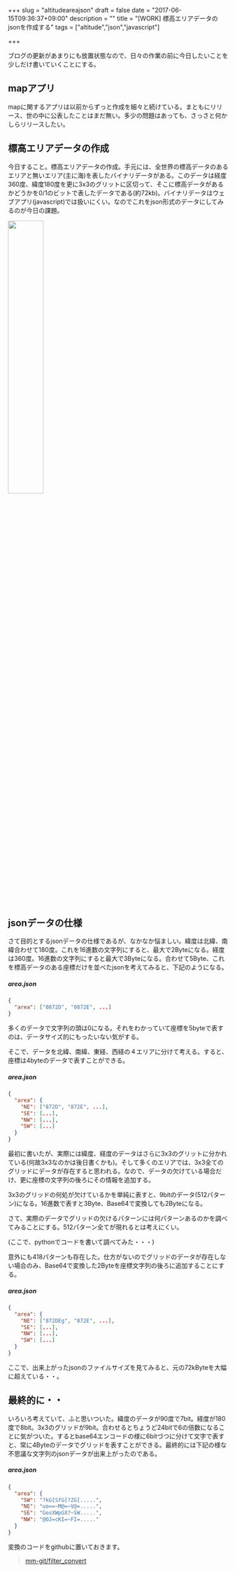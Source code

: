 +++
slug = "altitudeareajson"
draft = false
date = "2017-06-15T09:36:37+09:00"
description = ""
title = "[WORK] 標高エリアデータのjsonを作成する"
tags = ["altitude","json","javascript"]

+++

ブログの更新があまりにも放置状態なので、日々の作業の前に今日したいことを少しだけ書いていくことにする。

## mapアプリ

mapに関するアプリは以前からずっと作成を細々と続けている。まともにリリース、世の中に公表したことはまだ無い。多少の問題はあっても、さっさと何かしらリリースしたい。

## 標高エリアデータの作成

今日すること。標高エリアデータの作成。手元には、全世界の標高データのあるエリアと無いエリア(主に海)を表したバイナリデータがある。このデータは経度360度、緯度180度を更に3x3のグリットに区切って、そこに標高データがあるかどうかを0/1のビットで表したデータである(約72kb)。バイナリデータはウェブアプリ(javascript)では扱いにくい。なのでこれをjson形式のデータにしてみるのが今日の課題。

<img src="https://goo.gl/PTmTVR" width="40%">

## jsonデータの仕様

さて目的とするjsonデータの仕様であるが、なかなか悩ましい。緯度は北緯、南緯合わせて180度。これを16進数の文字列にすると、最大で2Byteになる。経度は360度。16進数の文字列にすると最大で3Byteになる。合わせて5Byte、これを標高データのある座標だけを並べたjsonを考えてみると、下記のようになる。

##### area.json
```json
{
  "area": ["0872D", "0872E", ...]
}
```

多くのデータで文字列の頭は0になる。それをわかっていて座標を5byteで表すのは、データサイズ的にもったいない気がする。

そこで、データを北緯、南緯、東経、西経の４エリアに分けて考える。すると、座標は4byteのデータで表すことができる。

##### area.json
```json
{
  "area": {
    "NE": ["872D", "872E", ...],
    "SE": [...],
    "NW": [...],
    "SW": [...]
  }
}
```

最初に書いたが、実際には緯度、経度のデータはさらに3x3のグリットに分かれている(何故3x3なのかは後日書くかも)。そして多くのエリアでは、3x3全てのグリッドにデータが存在すると思われる。なので、データの欠けている場合だけ、更に座標の文字列の後ろにその情報を追加する。

3x3のグリッドの何処が欠けているかを単純に表すと、9bitのデータ(512パターン)になる。16進数で表すと3Byte、Base64で変換しても2Byteになる。

さて、実際のデータでグリッドの欠けるパターンには何パターンあるのかを調べてみることにする。512パターン全てが現れるとは考えにくい。

(ここで、pythonでコードを書いて調べてみた・・・)

意外にも418パターンも存在した。仕方がないのでグリッドのデータが存在しない場合のみ、Base64で変換した2Byteを座標文字列の後ろに追加することにする。

##### area.json
```json
{
  "area": {
    "NE": ["872DEg", "872E", ...],
    "SE": [...],
    "NW": [...],
    "SW": [...]
  }
}
```

ここで、出来上がったjsonのファイルサイズを見てみると、元の72kByteを大幅に超えている・・。

## 最終的に・・

いろいろ考えていて、ふと思いついた。緯度のデータが90度で7bit。経度が180度で8bit。3x3のグリッドが9bit。合わせるとちょうど24bitで6の倍数になることに気がついた。するとbase64エンコードの様に6bitづつに分けて文字で表すと、常に4Byteのデータでグリッドを表すことができる。最終的には下記の様な不思議な文字列のjsonデータが出来上がったのである。

##### area.json
```json
{
  "area": {
    "SW": "?kG[SfG[?ZG[.....",
    "NE": "uo==~M@=~V@=.....",
    "SE": "GosXWpGX?~SW.....",
    "NW": "@OJ=cKI=~FI=....."
  }
}
```

変換のコードをgithubに置いておきます。

> [mm-git/filter_convert](https://github.com/mm-git/filter_convert)




